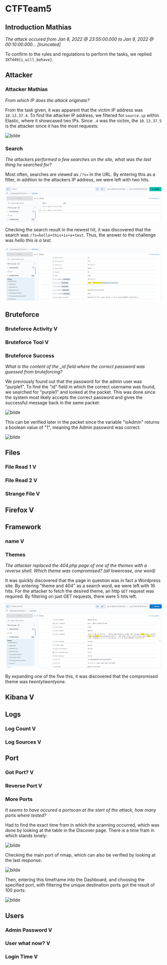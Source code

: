 # CTFTeam5

## Introduction Mathias

*The attack occured from Jan 8, 2022 @ 23:55:00.000 to Jan 9, 2022 @ 00:10:00.000... [truncated]*

To confirm to the rules and regulations to perform the tasks, we replied `IKT449{i_will_behave}`.

## Attacker 

### Attacker Mathias

*From which IP does the attack originate?*

From the task given, it was apparent that the victim IP address was `10.13.37.4`. To find the attacker IP address, we filtered for `source.ip` within Elastic, where it showcased two IPs. Since `.4` was the victim, the `10.13.37.5` is the attacker since it has the most requests:

![bilde](https://user-images.githubusercontent.com/70077872/150950686-69d9b703-fb9a-4ab6-921d-56da8ecf9b63.png)


### Search
*The attackers performed a few searches on the site, what was the last thing he searched for?*

Most often, searches are viewed as `/?s=` in the URL. By entering this as a filter, in addtion to the attackers IP address, we were left with two hits. 

![bilde](https://github.com/Gustav-Magnussen/CTFTeam5/blob/fed34ccb99994864921f08254e002888e51cef5b/Lab01/Screenshots/search_filter_results.PNG)

Checking the search result in the newest hit, it was discovered that the search was `/?s=hello+this+is+a+test`. Thus, the answer to the challenge was *hello this is a test*.

![bilde](https://github.com/Gustav-Magnussen/CTFTeam5/blob/main/Lab01/Screenshots/search_answer.PNG)

## Bruteforce

### Bruteforce Activity V

### Bruteforce Tool V

### Bruteforce Success

*What is the content of the _id field where the correct password was guessed from bruteforcing?*

We previously found out that the password for the admin user was "purple1". To find the "id" field in which the correct username was found, we searched for "purple1" and looked at the packet. This was done since the system most likely accepts the correct password and gives the successful message back in the same packet:

![bilde](https://user-images.githubusercontent.com/70077872/149674201-88ff335d-3b7f-4bf3-892c-d52e6e6fc5cd.png)

This can be verified later in the packet since the variable "isAdmin" returns a boolean value of "1", meaning the Admin password was correct:

![bilde](https://user-images.githubusercontent.com/70077872/149674301-1cf71a85-5fea-4175-a3c6-8e0c84467359.png)

## Files

### File Read 1 V

### File Read 2 V

### Strange File V

## Firefox V

## Framework 

### name V

### Themes
*The attacker replaced the 404.php page of one of the themes with a reverse shell. Which theme was compromised? (all lowercase, one word)*

It was quickly discovered that the page in question was in fact a Wordpress site.  By entering "theme and 404" as a search word, we were left with 16 hits. For the attacker to fetch the  desired theme, an http `GET` request was required. By filtering on just GET requests, there were 5 hits left. 

![bilde](https://github.com/Gustav-Magnussen/CTFTeam5/blob/main/Lab01/Screenshots/compromised_theme.PNG)

By expanding one of the five this, it was discovered that the compromised theme was *twentytwentyone*.

## Kibana V

## Logs

### Log Count V

### Log Sources V

## Port

### Got Port? V

### Reverse Port V

### More Ports

*It seems to have occured a portscan at the start of the attack, how many ports where tested?*

Had to find the exact time fram in which the scanning occurred, which was done by looking at the table in the Discover page. There is a time fram in which stands lonely:

![bilde](https://user-images.githubusercontent.com/70077872/149670992-a3512899-d5be-4cc1-9b4a-79be78e1a922.png)

Checking the main port of nmap, which can also be verified by looking at the last response:

![bilde](https://user-images.githubusercontent.com/70077872/149671041-a3047184-b780-4c46-9809-c5e3e2d8b310.png)

Then, entering this timeframe into the Dashboard, and choosing the specified port, with filtering the unique destination ports got the result of 100 ports:

![bilde](https://user-images.githubusercontent.com/70077872/149670940-425cf730-fad2-467c-8bec-bbb71adcc62e.png)

## Users

### Admin Password V

### User what now? V

### Login Time V
